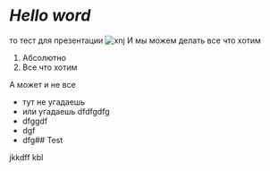 # *Hello word*
то тест для презентации
![xnj](https://avatars.mds.yandex.net/get-kinopoisk-image/4303601/8ca41e88-2a7d-4775-94c8-608131508623/600x900)
И мы можем делать все что хотим
1. Абсолютно
2. Все что хотим

А может и не все
* тут не угадаешь
* или угадаешь
dfdfgdfg
* dfggdf
* dgf
* dfg## Test


jkkdff
kbl
